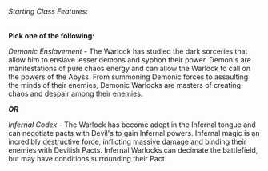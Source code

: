 ###### Starting Class Features:
**Pick one of the following:**

*Demonic Enslavement* - The Warlock has studied the dark sorceries that allow him to enslave lesser demons and syphon their power. Demon's are manifestations of pure chaos energy and can allow the Warlock to call on the powers of the Abyss. From summoning Demonic forces to assaulting the minds of their enemies, Demonic Warlocks are masters of creating chaos and despair among their enemies.

***OR*** 

*Infernal Codex* - The Warlock has become adept in the Infernal tongue and can negotiate pacts with Devil's to gain Infernal powers. Infernal magic is an incredibly destructive force, inflicting massive damage and binding their enemies with Devilish Pacts. Infernal Warlocks can decimate the battlefield, but may have conditions surrounding their Pact. 
